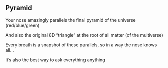 ## Pyramid

Your nose amazingly parallels the final pyramid of the universe (red/blue/green)

And also the original 8D “triangle” at the root of all matter (of the multiverse)

Every breath is a snapshot of these parallels, so in a way the nose knows all...

It’s also the best way to ask everything anything